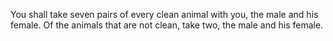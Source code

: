 You shall take seven pairs of every clean animal with you, the male and his female. Of the animals that are not clean, take two, the male and his female.